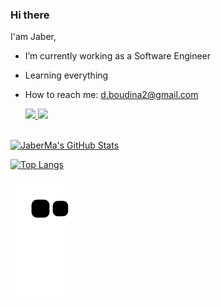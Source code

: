 ### Hi there

I'am Jaber,
- I’m currently working as a Software Engineer
- Learning everything 
- How to reach me: d.boudina2@gmail.com


  <a href = "mailto:d.boudina2@gmail.com">
    <img src="https://img.shields.io/badge/-Gmail-%23333?style=for-the-badge&logo=gmail&logoColor=white" target="_blank">
  </a>
  <a href="https://www.linkedin.com/in/jaber-boudina-0a4540175/)" target="_blank">
    <img src="https://img.shields.io/badge/-LinkedIn-%230077B5?style=for-the-badge&logo=linkedin&logoColor=white" target="_blank">
  </a> 
  <br />
 <br />
 
<a href="https://github.com/anuraghazra/github-readme-stats">
  <img align="top" src="https://github-readme-stats.vercel.app/api?username=JaberMa&hide=contribs&count_private=true&theme=tokyonight&show_icons=true" alt="JaberMa's GitHub Stats" />
</a>

[![Top Langs](https://github-readme-stats.vercel.app/api/top-langs/?username=JaberMa)](https://github.com/anuraghazra/github-readme-stats)


![Snake animation](https://github.com/JaberMa/JaberMa/blob/output/github-contribution-grid-snake.svg)
